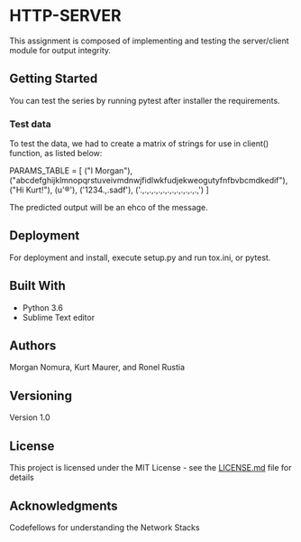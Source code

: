# HTTP-SERVER

This assignment is composed of implementing and testing the server/client module for output integrity.

## Getting Started

You can test the series by running pytest after installer the requirements.

### Test data

To test the data, we had to create a matrix of strings for use in client() function, as listed below:

PARAMS_TABLE = [
    ("I Morgan"),
    ("abcdefghijklmnopqrstuveivmdnwjfidlwkfudjekweogutyfnfbvbcmdkedif"),
    ("Hi Kurt!"),
    (u'®'),
    ('1234.,.sadf'),
    ('.,.,.,.,.,.,.,.,.,.,.,.,.,')
]

The predicted output will be an ehco of the message.


## Deployment

For deployment and install, execute setup.py and run tox.ini, or pytest.

## Built With

* Python 3.6
* Sublime Text editor

## Authors

Morgan Nomura, Kurt Maurer, and Ronel Rustia

## Versioning

Version 1.0

## License

This project is licensed under the MIT License - see the [LICENSE.md](LICENSE.md) file for details

## Acknowledgments


Codefellows for understanding the Network Stacks
